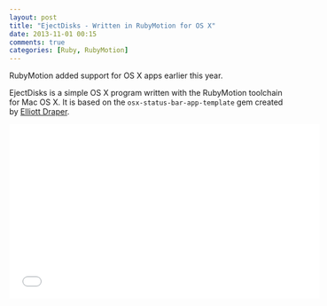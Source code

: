 ```yaml
---
layout: post
title: "EjectDisks - Written in RubyMotion for OS X"
date: 2013-11-01 00:15
comments: true
categories: [Ruby, RubyMotion]
---
```


RubyMotion added support for OS X apps earlier this year. 


EjectDisks is a simple OS X program written with the RubyMotion toolchain for Mac OS X. It is based on the `osx-status-bar-app-template` gem created by [Elliott Draper](https://github.com/kickcode/osx-status-bar-app-template).

<center><iframe width="560" height="315" src="//www.youtube.com/embed/Lb9ZUESIpms" frameborder="0" allowfullscreen></iframe></center>

